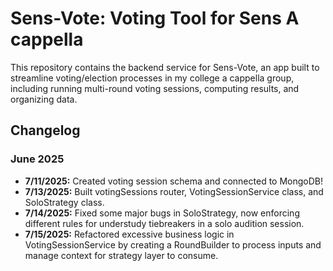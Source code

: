 # Sens-Vote: Voting Tool for Sens A cappella

This repository contains the backend service for Sens-Vote, an app built to streamline voting/election processes in my college a cappella group, including running multi-round voting sessions, computing results, and organizing data.

## Changelog

### June 2025

- **7/11/2025:** Created voting session schema and connected to MongoDB!
- **7/13/2025:** Built votingSessions router, VotingSessionService class, and SoloStrategy class.
- **7/14/2025:** Fixed some major bugs in SoloStrategy, now enforcing different rules for understudy tiebreakers in a solo audition session.
- **7/15/2025:** Refactored excessive business logic in VotingSessionService by creating a RoundBuilder to process inputs and manage context for strategy layer to consume.

